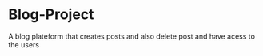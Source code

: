 # Blog-Project
A blog plateform that creates posts and also delete post and have acess to the users
